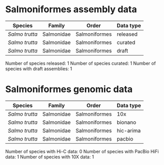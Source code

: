 # Salmoniformes assembly data

| Species | Family | Order | Data type |
| -- | --- | --- | --- |
| *Salmo trutta* | Salmonidae | Salmoniformes | released |
| *Salmo trutta* | Salmonidae | Salmoniformes | curated |
| *Salmo trutta* | Salmonidae | Salmoniformes | draft |

Number of species released: 1
Number of species curated: 1
Number of species with draft assemblies: 1

# Salmoniformes genomic data

| Species | Family | Order | Data type |
| -- | --- | --- | --- |
| *Salmo trutta* | Salmonidae | Salmoniformes | 10x |
| *Salmo trutta* | Salmonidae | Salmoniformes | bionano |
| *Salmo trutta* | Salmonidae | Salmoniformes | hic-arima |
| *Salmo trutta* | Salmonidae | Salmoniformes | pacbio |

Number of species with Hi-C data: 0
Number of species with PacBio HiFi data: 1
Number of species with 10X data: 1
